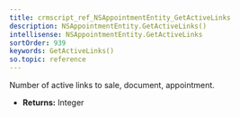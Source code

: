 ```yaml
---
title: crmscript_ref_NSAppointmentEntity_GetActiveLinks
description: NSAppointmentEntity.GetActiveLinks()
intellisense: NSAppointmentEntity.GetActiveLinks
sortOrder: 939
keywords: GetActiveLinks()
so.topic: reference
---
```



Number of active links to sale, document, appointment.



* **Returns:** Integer


